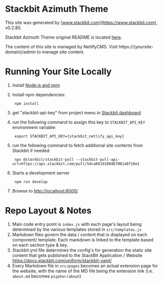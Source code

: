 # Stackbit Azimuth Theme

This site was generated by [www.stackbit.com](https://www.stackbit.com), v0.2.80.

Stackbit Azimuth Theme original README is located [here](./README.theme.md).

The content of this site is managed by NetlifyCMS. Visit https://{yoursite-domain}/admin to manage site content.

# Running Your Site Locally

1. Install [Node.js and npm](https://nodejs.org/en/)

1. Install npm dependencies:

        npm install

1. get "stackbit-api-key" from project menu in [Stackbit dashboard](https://app.stackbit.com/dashboard)

1. run the following command to assign this key to `STACKBIT_API_KEY` environment variable:

        export STACKBIT_API_KEY={stackbit_netlify_api_key}

1. run the following command to fetch additional site contents from Stackbit if needed:

        npx @stackbit/stackbit-pull --stackbit-pull-api-url=https://api.stackbit.com/pull/5dca6619180d67001a0f16e1

1. Starts a development server

        npm run develop

1. Browse to [http://localhost:8000/](http://localhost:8000/)

# Repo Layout & Notes
1. Main code entry point is `index.js` with each page's layout being determined by the various templates stored in `src/templates.js`
2. Markdown files govern the data / content that is displayed on each component/ template. Each markdown is linked to the template based on each section type & key.
3. Stackbit.yml file determines the config's for generation the static site content that gets published to the StackBit Application / Website https://docs.stackbit.com/uniform/stackbit-yaml/
4. Every Markdown file in `src/pages` becomes an actual extension page for the website, with the name of the MD file being the extension link (i.e. `about.md` becomes `psypher/about`)